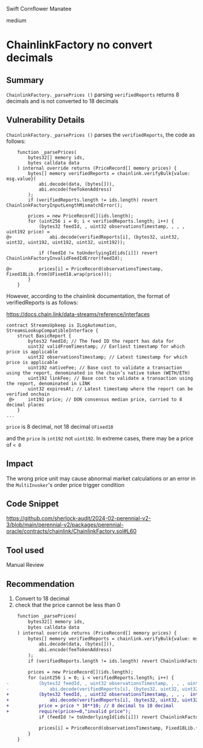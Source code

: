 Swift Cornflower Manatee

medium

# ChainlinkFactory no convert  decimals

## Summary
`ChainlinkFactory._parsePrices ()` parsing `verifiedReports` returns 8 decimals and is not converted to 18 decimals
## Vulnerability Details
`ChainlinkFactory._parsePrices ()` parses the `verifiedReports`, the code as follows:
```solidity
    function _parsePrices(
        bytes32[] memory ids,
        bytes calldata data
    ) internal override returns (PriceRecord[] memory prices) {
        bytes[] memory verifiedReports = chainlink.verifyBulk{value: msg.value}(
            abi.decode(data, (bytes[])),
            abi.encode(feeTokenAddress)
        );
        if (verifiedReports.length != ids.length) revert ChainlinkFactoryInputLengthMismatchError();

        prices = new PriceRecord[](ids.length);
        for (uint256 i = 0; i < verifiedReports.length; i++) {
            (bytes32 feedId, , uint32 observationsTimestamp, , , , uint192 price) =
@>              abi.decode(verifiedReports[i], (bytes32, uint32, uint32, uint192, uint192, uint32, uint192));

            if (feedId != toUnderlyingId[ids[i]]) revert ChainlinkFactoryInvalidFeedIdError(feedId);

@>          prices[i] = PriceRecord(observationsTimestamp, Fixed18Lib.from(UFixed18.wrap(price)));
        }
    }
```
However, according to the chainlink documentation, the format of verifiedReports is as follows:

https://docs.chain.link/data-streams/reference/interfaces
```solidity
contract StreamsUpkeep is ILogAutomation, StreamsLookupCompatibleInterface {
    struct BasicReport {
        bytes32 feedId; // The feed ID the report has data for
        uint32 validFromTimestamp; // Earliest timestamp for which price is applicable
        uint32 observationsTimestamp; // Latest timestamp for which price is applicable
        uint192 nativeFee; // Base cost to validate a transaction using the report, denominated in the chain’s native token (WETH/ETH)
        uint192 linkFee; // Base cost to validate a transaction using the report, denominated in LINK
        uint32 expiresAt; // Latest timestamp where the report can be verified onchain
 @>     int192 price; // DON consensus median price, carried to 8 decimal places
    }
...
```

`price` is 8 decimal, not 18 decimal `UFixed18`

and the `price` is `int192` not  `uint192`. In extreme cases, there may be a price of `< 0`

## Impact

The wrong price unit may cause abnormal market calculations or an error in the `MultiInvoker`'s order price trigger condition

## Code Snippet
https://github.com/sherlock-audit/2024-02-perennial-v2-3/blob/main/perennial-v2/packages/perennial-oracle/contracts/chainlink/ChainlinkFactory.sol#L60
## Tool used

Manual Review

## Recommendation
1. Convert to 18 decimal
2. check that the price cannot be less than 0
```diff
    function _parsePrices(
        bytes32[] memory ids,
        bytes calldata data
    ) internal override returns (PriceRecord[] memory prices) {
        bytes[] memory verifiedReports = chainlink.verifyBulk{value: msg.value}(
            abi.decode(data, (bytes[])),
            abi.encode(feeTokenAddress)
        );
        if (verifiedReports.length != ids.length) revert ChainlinkFactoryInputLengthMismatchError();

        prices = new PriceRecord[](ids.length);
        for (uint256 i = 0; i < verifiedReports.length; i++) {
-           (bytes32 feedId, , uint32 observationsTimestamp, , , , uint192 price) =
-               abi.decode(verifiedReports[i], (bytes32, uint32, uint32, uint192, uint192, uint32, uint192));
+           (bytes32 feedId, , uint32 observationsTimestamp, , , ,  int192 price) =
+               abi.decode(verifiedReports[i], (bytes32, uint32, uint32, uint192, uint192, uint32, int192));
+           price = price * 10**10; // 8 decimal to 18 decimal
+           require(price>=0,"invalid price");
            if (feedId != toUnderlyingId[ids[i]]) revert ChainlinkFactoryInvalidFeedIdError(feedId);

            prices[i] = PriceRecord(observationsTimestamp, Fixed18Lib.from(UFixed18.wrap(price)));
        }
    }
```